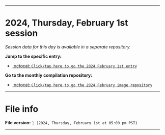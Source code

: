 
***

# 2024, Thursday, February 1st session

_Session data for this day is available in a separate repository._

**Jump to the specific entry:**

- [:octocat: `Click/tap here to go the 2024 February 1st entry`](https://github.com/seanpm2001/SeansLifeArchive_Images_ModernSmurfsVillage_Y2024_V2/tree/SeansLifeArchive_ModernSmurfsVillage_Y2024_V2_Main-dev/02_February/01/)

**Go to the monthly compilation repository:**

- [:octocat: `Click/tap here to go the 2024 February image repository`](https://github.com/seanpm2001/SeansLifeArchive_Images_ModernSmurfsVillage_Y2024_V2/)

***

# File info

**File version:** `1 (2024, Thursday, February 1st at 05:00 pm PST)`

***
